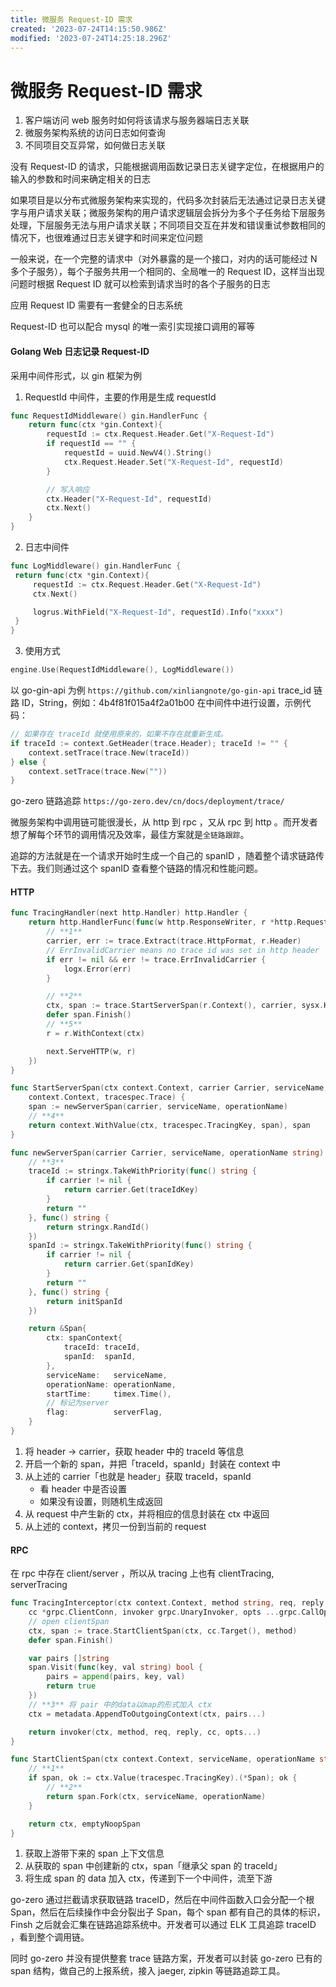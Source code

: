 ```yaml
---
title: 微服务 Request-ID 需求
created: '2023-07-24T14:15:50.986Z'
modified: '2023-07-24T14:25:18.296Z'
---
```


# 微服务 Request-ID 需求

1. 客户端访问 web 服务时如何将该请求与服务器端日志关联
2. 微服务架构系统的访问日志如何查询
3. 不同项目交互异常，如何做日志关联

没有 Request-ID 的请求，只能根据调用函数记录日志关键字定位，在根据用户的输入的参数和时间来确定相关的日志

如果项目是以分布式微服务架构来实现的，代码多次封装后无法通过记录日志关键字与用户请求关联；微服务架构的用户请求逻辑层会拆分为多个子任务给下层服务处理，下层服务无法与用户请求关联；不同项目交互在并发和错误重试参数相同的情况下，也很难通过日志关键字和时间来定位问题

一般来说，在一个完整的请求中（对外暴露的是一个接口，对内的话可能经过 N 多个子服务），每个子服务共用一个相同的、全局唯一的 Request ID，这样当出现问题时根据 Request ID 就可以检索到请求当时的各个子服务的日志

应用 Request ID 需要有一套健全的日志系统

Request-ID 也可以配合 mysql 的唯一索引实现接口调用的幂等

#### Golang Web 日志记录 Request-ID
采用中间件形式，以 gin 框架为例

1. RequestId 中间件，主要的作用是生成 requestId
```go
func RequestIdMiddleware() gin.HandlerFunc {
    return func(ctx *gin.Context){
        requestId := ctx.Request.Header.Get("X-Request-Id")
        if requestId == "" {
            requestId = uuid.NewV4().String()
            ctx.Request.Header.Set("X-Request-Id", requestId)
        }

        // 写入响应
        ctx.Header("X-Request-Id", requestId)
        ctx.Next()
    }
}
```

2. 日志中间件
```go
func LogMiddleware() gin.HandlerFunc {
 return func(ctx *gin.Context){
     requestId := ctx.Request.Header.Get("X-Request-Id")
     ctx.Next()

     logrus.WithField("X-Request-Id", requestId).Info("xxxx")
 }
}
```
3. 使用方式
```go
engine.Use(RequestIdMiddleware(), LogMiddleware())
```

以 go-gin-api 为例 `https://github.com/xinliangnote/go-gin-api`
trace_id 链路 ID，String，例如：4b4f81f015a4f2a01b00 在中间件中进行设置，示例代码：
```go
// 如果存在 traceId 就使用原来的，如果不存在就重新生成。
if traceId := context.GetHeader(trace.Header); traceId != "" {
	context.setTrace(trace.New(traceId))
} else {
	context.setTrace(trace.New(""))
}
```

go-zero 链路追踪 `https://go-zero.dev/cn/docs/deployment/trace/`

微服务架构中调用链可能很漫长，从 http 到 rpc ，又从 rpc 到 http 。而开发者想了解每个环节的调用情况及效率，最佳方案就是`全链路跟踪`。

追踪的方法就是在一个请求开始时生成一个自己的 spanID ，随着整个请求链路传下去。我们则通过这个 spanID 查看整个链路的情况和性能问题。

#### HTTP
```go
func TracingHandler(next http.Handler) http.Handler {
    return http.HandlerFunc(func(w http.ResponseWriter, r *http.Request) {
        // **1**
        carrier, err := trace.Extract(trace.HttpFormat, r.Header)
        // ErrInvalidCarrier means no trace id was set in http header
        if err != nil && err != trace.ErrInvalidCarrier {
            logx.Error(err)
        }

        // **2**
        ctx, span := trace.StartServerSpan(r.Context(), carrier, sysx.Hostname(), r.RequestURI)
        defer span.Finish()
        // **5**
        r = r.WithContext(ctx)

        next.ServeHTTP(w, r)
    })
}

func StartServerSpan(ctx context.Context, carrier Carrier, serviceName, operationName string) (
    context.Context, tracespec.Trace) {
    span := newServerSpan(carrier, serviceName, operationName)
    // **4**
    return context.WithValue(ctx, tracespec.TracingKey, span), span
}

func newServerSpan(carrier Carrier, serviceName, operationName string) tracespec.Trace {
    // **3**
    traceId := stringx.TakeWithPriority(func() string {
        if carrier != nil {
            return carrier.Get(traceIdKey)
        }
        return ""
    }, func() string {
        return stringx.RandId()
    })
    spanId := stringx.TakeWithPriority(func() string {
        if carrier != nil {
            return carrier.Get(spanIdKey)
        }
        return ""
    }, func() string {
        return initSpanId
    })

    return &Span{
        ctx: spanContext{
            traceId: traceId,
            spanId:  spanId,
        },
        serviceName:   serviceName,
        operationName: operationName,
        startTime:     timex.Time(),
        // 标记为server
        flag:          serverFlag,
    }
}

```

1. 将 header -> carrier，获取 header 中的 traceId 等信息
2. 开启一个新的 span，并把「traceId，spanId」封装在 context 中
3. 从上述的 carrier「也就是 header」获取 traceId，spanId
    - 看 header 中是否设置
    - 如果没有设置，则随机生成返回
4. 从 request 中产生新的 ctx，并将相应的信息封装在 ctx 中返回
5. 从上述的 context，拷贝一份到当前的 request

#### RPC
在 rpc 中存在 client/server ，所以从 tracing 上也有 clientTracing, serverTracing
```go
func TracingInterceptor(ctx context.Context, method string, req, reply interface{},
    cc *grpc.ClientConn, invoker grpc.UnaryInvoker, opts ...grpc.CallOption) error {
    // open clientSpan
    ctx, span := trace.StartClientSpan(ctx, cc.Target(), method)
    defer span.Finish()

    var pairs []string
    span.Visit(func(key, val string) bool {
        pairs = append(pairs, key, val)
        return true
    })
    // **3** 将 pair 中的data以map的形式加入 ctx
    ctx = metadata.AppendToOutgoingContext(ctx, pairs...)

    return invoker(ctx, method, req, reply, cc, opts...)
}

func StartClientSpan(ctx context.Context, serviceName, operationName string) (context.Context, tracespec.Trace) {
    // **1**
    if span, ok := ctx.Value(tracespec.TracingKey).(*Span); ok {
        // **2**
        return span.Fork(ctx, serviceName, operationName)
    }

    return ctx, emptyNoopSpan
}
```
1. 获取上游带下来的 span 上下文信息
2. 从获取的 span 中创建新的 ctx，span「继承父 span 的 traceId」
3. 将生成 span 的 data 加入 ctx，传递到下一个中间件，流至下游

go-zero 通过拦截请求获取链路 traceID，然后在中间件函数入口会分配一个根 Span，然后在后续操作中会分裂出子 Span，每个 span 都有自己的具体的标识，Finsh 之后就会汇集在链路追踪系统中。开发者可以通过 ELK 工具追踪 traceID ，看到整个调用链。

同时 go-zero 并没有提供整套 trace 链路方案，开发者可以封装 go-zero 已有的 span 结构，做自己的上报系统，接入 jaeger, zipkin 等链路追踪工具。


